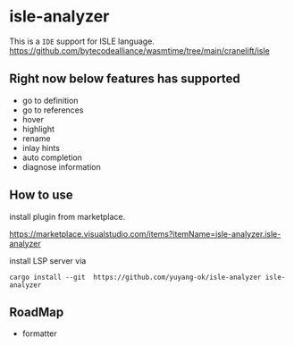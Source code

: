 # isle-analyzer

This is a `IDE` support for ISLE language.
<https://github.com/bytecodealliance/wasmtime/tree/main/cranelift/isle>

## Right now below features has supported

* go to definition
* go to references
* hover
* highlight
* rename
* inlay hints
* auto completion
* diagnose information

## How to use


install plugin from marketplace.

<https://marketplace.visualstudio.com/items?itemName=isle-analyzer.isle-analyzer>

install LSP server via
~~~
cargo install --git  https://github.com/yuyang-ok/isle-analyzer isle-analyzer
~~~


## RoadMap
* formatter
